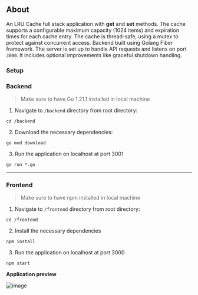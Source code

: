 ## About
An LRU Cache full stack application with **get** and **set** methods.
The cache supports a configurable maximum capacity (1024 items) and expiration times for each cache entry.
The cache is thread-safe, using a mutex to protect against concurrent access.
Backend built using Golang Fiber framework. The server is set up to handle API requests and listens on port `3000`.
It includes optional improvements like graceful shutdown handling.

### Setup

### Backend
> Make sure to have Go 1.21.1 installed in local machine
1. Navigate to `/backend` directory from root directory:

`cd /backend`

2. Download the necessary dependencies:

`go mod download`

3. Run the application on localhost at port 3001

`go run *.go`

---

### Frontend
> Make sure to have npm installed in local machine
1. Navigate to `/frontend` directory from root directory:

`cd /frontend`

2. Install the necessary dependencies
 
`npm install`

3. Run the application on localhost at port 3000

`npm start`


**Application preview**

![image](https://github.com/user-attachments/assets/4b18371f-e2bb-43e9-ad59-f4be3e3a88f4)
